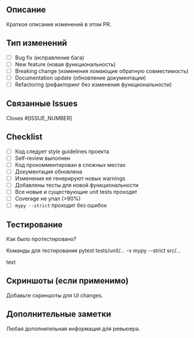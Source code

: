 ## Описание
Краткое описание изменений в этом PR.

## Тип изменений
- [ ] Bug fix (исправление бага)
- [ ] New feature (новая функциональность)
- [ ] Breaking change (изменения ломающие обратную совместимость)
- [ ] Documentation update (обновление документации)
- [ ] Refactoring (рефакторинг без изменения функциональности)

## Связанные Issues
Closes #[ISSUE_NUMBER]

## Checklist
- [ ] Код следует style guidelines проекта
- [ ] Self-review выполнен
- [ ] Код прокомментирован в сложных местах
- [ ] Документация обновлена
- [ ] Изменения не генерируют новых warnings
- [ ] Добавлены тесты для новой функциональности
- [ ] Все новые и существующие unit tests проходят
- [ ] Coverage не упал (>90%)
- [ ] `mypy --strict` проходит без ошибок

## Тестирование
Как было протестировано?

Команды для тестирования
pytest tests/unit/... -v
mypy --strict src/...

text

## Скриншоты (если применимо)
Добавьте скриншоты для UI changes.

## Дополнительные заметки
Любая дополнительная информация для ревьюера.
